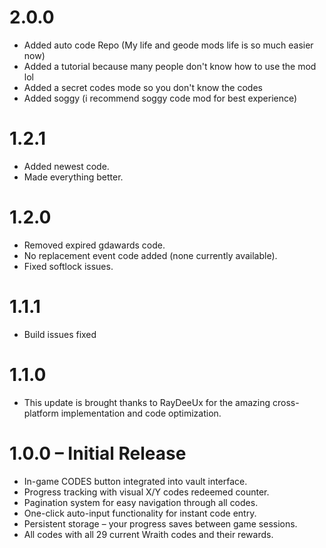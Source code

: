 # 2.0.0
- Added auto code Repo (My life and geode mods life is so much easier now)
- Added a tutorial because many people don't know how to use the mod lol
- Added a secret codes mode so you don't know the codes 
- Added soggy (i recommend soggy code mod for best experience)
# 1.2.1
- Added newest code.
- Made everything better.

# 1.2.0
- Removed expired gdawards code.
- No replacement event code added (none currently available).
- Fixed softlock issues.

# 1.1.1
- Build issues fixed

# 1.1.0
- This update is brought thanks to RayDeeUx for the amazing cross-platform implementation and code optimization.

# 1.0.0 – Initial Release
- In-game CODES button integrated into vault interface.
- Progress tracking with visual X/Y codes redeemed counter.
- Pagination system for easy navigation through all codes.
- One-click auto-input functionality for instant code entry.
- Persistent storage – your progress saves between game sessions.
- All codes with all 29 current Wraith codes and their rewards.